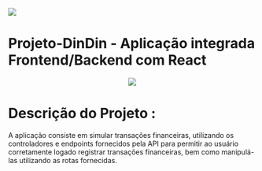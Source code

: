 ![](https://i.imgur.com/xG74tOh.png)

# Projeto-DinDin - Aplicação integrada Frontend/Backend com React

<p align="center">
<img src="http://img.shields.io/static/v1?label=STATUS&message=%20CONCLUIDO&color=GREEN&style=for-the-badge"/>
</p>


# Descrição do Projeto :

A aplicação consiste em simular transações financeiras, utilizando os controladores e endpoints fornecidos pela API para permitir
ao usuário corretamente logado registrar transações financeiras, bem como manipulá-las utilizando as rotas fornecidas.

